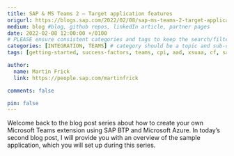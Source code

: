```yaml
---
title: SAP & MS Teams 2 – Target application features
origurl: https://blogs.sap.com/2022/02/08/sap-ms-teams-2-target-application-features/
medium: blog #blog, github repos, linkedIn article, partner pages
date: 2022-02-08 12:00:00 +/0100
# PLEASE ensure consistent categories and tags to keep the search/filtering meaningful!
categories: [INTEGRATION, TEAMS] # category should be a topic and sub-category primary product
tags: [getting-started, success-factors, teams, cpi, aad, xsuaa, cf, sap-btp, blob, chatbot, mobile]     # TAG names should always be lowercase

author:
  name: Martin Frick
  link: https://people.sap.com/martinfrick

comments: false

pin: false
---
```


Welcome back to the blog post series about how to create your own Microsoft Teams extension using SAP BTP and Microsoft Azure. In today’s second blog post, I will provide you with an overview of the sample application, which you will set up during this series.
